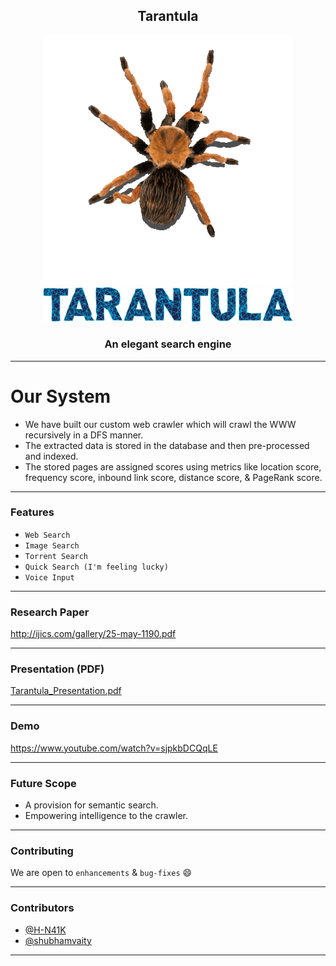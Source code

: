 <h2 align="center">Tarantula</h2>

<p align="center">
  <a href="" rel="noopener">
  <img width=400px src="./static/images/logo-landing.gif" alt="Tarantula-spider"><br>
 <img width=400px src="./static/images/logo-text.png" alt="Tarantula-text"></a>
</p>

<h3 align="center">An elegant search engine</h3>

------------------------------------------

# Our System
- We have built our custom web crawler which will crawl the WWW recursively in a DFS manner.
- The extracted data is stored in the database and then pre-processed and indexed.
- The stored pages are assigned scores using metrics like location score, frequency score, inbound link score, distance score, & PageRank score.

------------------------------------------

### Features

- `Web Search`
- `Image Search`
- `Torrent Search`
- `Quick Search (I'm feeling lucky)`
- `Voice Input`

------------------------------------------

### Research Paper

<a href="http://ijics.com/gallery/25-may-1190.pdf" target="blank">http://ijics.com/gallery/25-may-1190.pdf</a>

------------------------------------------

### Presentation (PDF)

<a href="./Tarantula_Presentation.pdf" target="blank">Tarantula_Presentation.pdf</a>

------------------------------------------
### Demo
<a href="https://www.youtube.com/watch?v=sjpkbDCQqLE" target="blank">https://www.youtube.com/watch?v=sjpkbDCQqLE</a>

------------------------------------------
### Future Scope

- A provision for semantic search.
- Empowering intelligence to the crawler.

------------------------------------------
### Contributing

 We are open to `enhancements` & `bug-fixes` :smile:  

------------------------------------------
### Contributors

- [@H-N41K](https://github.com/H-N41K)
- [@shubhamvaity](https://github.com/shubhamvaity)

-------------------------------------------
